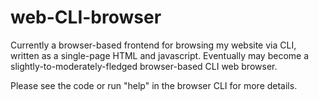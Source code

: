 # web-CLI-browser
Currently a browser-based frontend for browsing my website via CLI, written as a single-page HTML and javascript. Eventually may become a slightly-to-moderately-fledged browser-based CLI web browser.

Please see the code or run "help" in the browser CLI for more details. 
